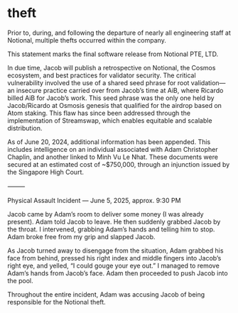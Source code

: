 # theft

Prior to, during, and following the departure of nearly all engineering staff at Notional, multiple thefts occurred within the company.

This statement marks the final software release from Notional PTE, LTD.

In due time, Jacob will publish a retrospective on Notional, the Cosmos ecosystem, and best practices for validator security. The critical vulnerability involved the use of a shared seed phrase for root validation—an insecure practice carried over from Jacob’s time at AiB, where Ricardo billed AiB for Jacob’s work. This seed phrase was the only one held by Jacob/Ricardo at Osmosis genesis that qualified for the airdrop based on Atom staking. This flaw has since been addressed through the implementation of Streamswap, which enables equitable and scalable distribution.

As of June 20, 2024, additional information has been appended. This includes intelligence on an individual associated with Adam Christopher Chaplin, and another linked to Minh Vu Le Nhat. These documents were secured at an estimated cost of ~$750,000, through an injunction issued by the Singapore High Court.

⸻

Physical Assault Incident — June 5, 2025, approx. 9:30 PM

Jacob came by Adam’s room to deliver some money (I was already present). Adam told Jacob to leave. He then suddenly grabbed Jacob by the throat. I intervened, grabbing Adam’s hands and telling him to stop. Adam broke free from my grip and slapped Jacob.

As Jacob turned away to disengage from the situation, Adam grabbed his face from behind, pressed his right index and middle fingers into Jacob’s right eye, and yelled, “I could gouge your eye out.” I managed to remove Adam’s hands from Jacob’s face. Adam then proceeded to push Jacob into the pool.

Throughout the entire incident, Adam was accusing Jacob of being responsible for the Notional theft.
